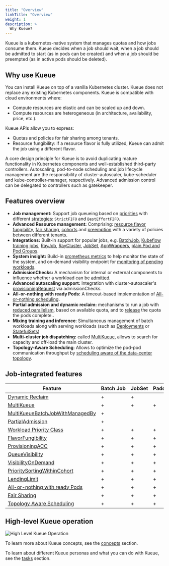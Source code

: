 ```yaml
---
title: "Overview"
linkTitle: "Overview"
weight: 1
description: >
  Why Kueue?
---
```


Kueue is a kubernetes-native system that manages quotas and how jobs consume them. Kueue decides when a job should wait, when a job should be admitted to start (as in pods can be created) and when a job should be preempted (as in active pods should be deleted).

## Why use Kueue

You can install Kueue on top of a vanilla Kubernetes cluster. Kueue does not replace any existing Kubernetes components. Kueue is compatible with cloud environments where:

* Compute resources are elastic and can be scaled up and down.
* Compute resources are heterogeneous (in architecture, availability, price, etc.).

Kueue APIs allow you to express:

* Quotas and policies for fair sharing among tenants.
* Resource fungibility: if a resource flavor is fully utilized, Kueue can admit the job using a different flavor.

A core design principle for Kueue is to avoid duplicating mature functionality in Kubernetes components and well-established third-party controllers. Autoscaling, pod-to-node scheduling and job lifecycle management are the responsibility of cluster-autoscaler, kube-scheduler and kube-controller-manager, respectively. Advanced admission control can be delegated to controllers such as gatekeeper.

## Features overview

- **Job management:** Support job queueing based on [priorities](/docs/concepts/workload/#priority) with different [strategies](/docs/concepts/cluster_queue/#queueing-strategy): `StrictFIFO` and `BestEffortFIFO`.
- **Advanced Resource management:** Comprising: [resource flavor fungibility](/docs/concepts/cluster_queue/#flavorfungibility), [fair sharing](/docs/concepts/preemption/#fair-sharing), [cohorts](/docs/concepts/cluster_queue/#cohort) and [preemption](/docs/concepts/cluster_queue/#preemption) with a variety of policies between different tenants.
- **Integrations:** Built-in support for popular jobs, e.g. [BatchJob](/docs/tasks/run/jobs/), [Kubeflow training jobs](/docs/tasks/run/kubeflow/), [RayJob](/docs/tasks/run/rayjobs/), [RayCluster](/docs/tasks/run/rayclusters/), [JobSet](/docs/tasks/run/jobsets/),  [AppWrappers](/docs/tasks/run/appwrappers/), [plain Pod and Pod Groups](/docs/tasks/run/plain_pods/).
- **System insight:** Build-in [prometheus metrics](/docs/reference/metrics/) to help monitor the state of the system, and on-demand visibility endpoint for [monitoring of pending workloads](/docs/tasks/manage/monitor_pending_workloads/pending_workloads_on_demand/).
- **AdmissionChecks:** A mechanism for internal or external components to influence whether a workload can be [admitted](/docs/concepts/admission_check/).
- **Advanced autoscaling support:** Integration with cluster-autoscaler's [provisioningRequest](/docs/admission-check-controllers/provisioning/#job-using-a-provisioningrequest) via admissionChecks.
- **All-or-nothing with ready Pods:** A timeout-based implementation of [All-or-nothing scheduling](/docs/tasks/manage/setup_wait_for_pods_ready/).
- **Partial admission and dynamic reclaim:** mechanisms to run a job with [reduced parallelism](/docs/tasks/run/jobs/#partial-admission), based on available quota, and to [release](/docs/concepts/workload/#dynamic-reclaim) the quota the pods complete..
- **Mixing training and inference**: Simultaneous management of batch workloads along with serving workloads (such as [Deployments](/docs/tasks/run/deployment/) or [StatefulSets](/docs/tasks/run/statefulset/))
- **Multi-cluster job dispatching:** called [MultiKueue](/docs/concepts/multikueue/), allows to search for capacity and off-load the main cluster.
- **Topology-Aware Scheduling**: Allows to optimize the pod-pod communication throughput by [scheduling aware of the data-center topology](/docs/concepts/topology_aware_scheduling/).

## Job-integrated features

| Feature                                                                                                         | Batch&nbsp;Job | JobSet | PaddleJob | PytorchJob | TFJob | XGBoostJob | MPIJob | Pod | RayCluster | RayJob | AppWrapper |
|-----------------------------------------------------------------------------------------------------------------|----------------|--------|-----------|------------|-------|------------|--------|-----|------------|--------|------------|
| [Dynamic Reclaim](/docs/concepts/workload/#dynamic-reclaim)                                                     | +              | +      |           |            |       |            |        | +   |            |        |            |
| [MultiKueue](/docs/concepts/multikueue/)                                                                        | +              | +      | +         | +          | +     | +          | +      |     | +          | +      | +          |
| [MultiKueueBatchJobWithManagedBy](/docs/concepts/multikueue/#multikueuebatchjobwithmanagedby-enabled)           | +              |        |           |            |       |            |        |     |            |        |            |
| [PartialAdmission](/docs/tasks/run/jobs/#partial-admission)                                                     | +              |        |           |            |       |            |        |     |            |        |            |
| [Workload Priority Class](/docs/concepts/workload_priority_class/)                                              | +              | +      | +         | +          | +     | +          | +      | +   | +          | +      | +          |
| [FlavorFungibility](/docs/concepts/cluster_queue/#flavorfungibility)                                            | +              | +      | +         | +          | +     | +          | +      | +   | +          | +      | +          |
| [ProvisioningACC](/docs/admission-check-controllers/provisioning/)                                              | +              | +      | +         | +          | +     | +          | +      | +   | +          | +      | +          |
| [QueueVisibility](/docs/tasks/manage/monitor_pending_workloads/pending_workloads_in_status/)                    | +              | +      | +         | +          | +     | +          | +      | +   | +          | +      | +          |
| [VisibilityOnDemand](/docs/tasks/manage/monitor_pending_workloads/pending_workloads_on_demand/)                 | +              | +      | +         | +          | +     | +          | +      | +   | +          | +      | +          |
| [PrioritySortingWithinCohort](/docs/concepts/cluster_queue/#flavors-and-borrowing-semantics)                    | +              | +      | +         | +          | +     | +          | +      | +   | +          | +      | +          |
| [LendingLimit](/docs/concepts/cluster_queue/#lendinglimit)                                                      | +              | +      | +         | +          | +     | +          | +      | +   | +          | +      | +          |
| [All-or-nothing with ready Pods](/docs/concepts/workload/#all-or-nothing-semantics-for-job-resource-assignment) | +              | +      | +         | +          | +     | +          | +      | +   | +          | +      | +          |
| [Fair Sharing](/docs/concepts/preemption/#fair-sharing)                                                         | +              | +      | +         | +          | +     | +          | +      | +   | +          | +      | +          |
| [Topology Aware Scheduling](/docs/concepts/topology_aware_scheduling)                                           | +              | +      | +         | +          | +     | +          | +      | +   | +          | +      |            |

## High-level Kueue operation

![High Level Kueue Operation](/images/theory-of-operation.svg)

To learn more about Kueue concepts, see the [concepts](/docs/concepts) section.

To learn about different Kueue personas and what you can do with Kueue, see the [tasks](/docs/tasks) section.

